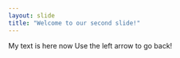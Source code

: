 ```yaml
---
layout: slide
title: "Welcome to our second slide!"
---
```

My text is here now
Use the left arrow to go back!
